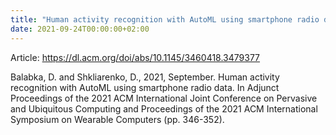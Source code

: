 ```yaml
---
title: "Human activity recognition with AutoML using smartphone radio data"
date: 2021-09-24T00:00:00+02:00
---
```


Article: https://dl.acm.org/doi/abs/10.1145/3460418.3479377

Balabka, D. and Shkliarenko, D., 2021, September. Human activity recognition with AutoML using smartphone radio data. In Adjunct Proceedings of the 2021 ACM International Joint Conference on Pervasive and Ubiquitous Computing and Proceedings of the 2021 ACM International Symposium on Wearable Computers (pp. 346-352).

